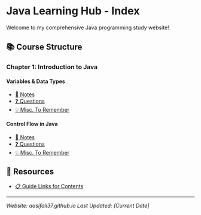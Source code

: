 # Java Learning Hub - Index

Welcome to my comprehensive Java programming study website!

## 📚 Course Structure

### Chapter 1: Introduction to Java

#### Variables & Data Types
- [📝 Notes](https://aasifali37.github.io/Chapters/1%29%20Introduction%20to%20Java/Variables%20%26%20Data%20Types/Notes.md)
- [❓ Questions](./Chapters/1%29%20Introduction%20to%20Java/Variables%20%26%20Data%20Types/Questions.md)
- [💡 Misc. To Remember](./Chapters/1%29%20Introduction%20to%20Java/Variables%20%26%20Data%20Types/Misc.%20To%20remember.md)

#### Control Flow in Java
- [📝 Notes](./Chapters/1%29%20Introduction%20to%20Java/Control%20Flow%20in%20Java/Notes.md)
- [❓ Questions](./Chapters/1%29%20Introduction%20to%20Java/Control%20Flow%20in%20Java/Questions.md)
- [💡 Misc. To Remember](./Chapters/1%29%20Introduction%20to%20Java/Control%20Flow%20in%20Java/Misc%20to%20remember.md)


## 🔗 Resources
- [📋 Guide Links for Contents](./Guide%20link%20for%20Contents/link.md)


---
*Website: aasifali37.github.io*
*Last Updated: [Current Date]*
